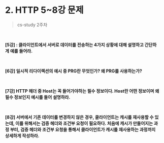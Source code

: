 # 2. HTTP 5~8강 문제

> cs-study 2주차

<br>

**[5강] : 클라이언트에서 서버로 데이터를 전송하는 4가지 상황에 대해 설명하고 간단하게 예를 들어라.**

<br>

**[6강] 일시적 리다이렉션의 예시 중 PRG란 무엇인가? 왜 PRG를 사용하는가?**

<br>

**[7강] HTTP 헤더 중 Host는 꼭 들어가야하는 필수 정보이다. Host란 어떤 정보이며 왜 필수 정보인지 예시를 들어 설명하라.**

<br>

**[8강] 서버에서 기존 데이터를 변경하지 않은 경우, 클라이언트는 캐시를 재사용할 수 있는데, 이를 위해서는 검증 헤더와 조건부 요청이 필요하다. 처음에 캐시가 만들어지는 과정 부터, 검증 헤더와 조건부 요청을 통해서 클라이언트가 캐시를 재사용하는 과정까지 상세하게 작성하라.**